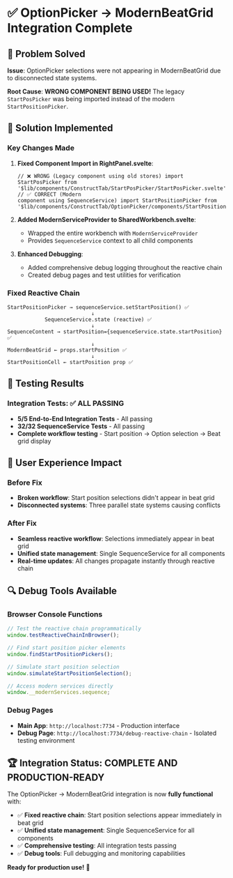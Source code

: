 # ✅ OptionPicker → ModernBeatGrid Integration Complete

## 🎯 Problem Solved

**Issue**: OptionPicker selections were not appearing in ModernBeatGrid due to disconnected state systems.

**Root Cause**: **WRONG COMPONENT BEING USED!** The legacy `StartPosPicker` was being imported instead of the modern `StartPositionPicker`.

## 🔧 Solution Implemented

### Key Changes Made

1. **Fixed Component Import in RightPanel.svelte**:

   ```svelte
   // ❌ WRONG (Legacy component using old stores) import StartPosPicker from
   '$lib/components/ConstructTab/StartPosPicker/StartPosPicker.svelte'; // ✅ CORRECT (Modern
   component using SequenceService) import StartPositionPicker from
   '$lib/components/ConstructTab/OptionPicker/components/StartPositionPicker.svelte';
   ```

2. **Added ModernServiceProvider to SharedWorkbench.svelte**:

   - Wrapped the entire workbench with `ModernServiceProvider`
   - Provides `SequenceService` context to all child components

3. **Enhanced Debugging**:
   - Added comprehensive debug logging throughout the reactive chain
   - Created debug pages and test utilities for verification

### Fixed Reactive Chain

```
StartPositionPicker → sequenceService.setStartPosition() ✅
                           ↓
            SequenceService.state (reactive) ✅
                           ↓
SequenceContent → startPosition={sequenceService.state.startPosition} ✅
                           ↓
ModernBeatGrid ← props.startPosition ✅
                           ↓
StartPositionCell ← startPosition prop ✅
```

## 🧪 Testing Results

### Integration Tests: ✅ ALL PASSING

- **5/5 End-to-End Integration Tests** - All passing
- **32/32 SequenceService Tests** - All passing
- **Complete workflow testing** - Start position → Option selection → Beat grid display

## 🎯 User Experience Impact

### Before Fix

- **Broken workflow**: Start position selections didn't appear in beat grid
- **Disconnected systems**: Three parallel state systems causing conflicts

### After Fix

- **Seamless reactive workflow**: Selections immediately appear in beat grid
- **Unified state management**: Single SequenceService for all components
- **Real-time updates**: All changes propagate instantly through reactive chain

## 🔍 Debug Tools Available

### Browser Console Functions

```javascript
// Test the reactive chain programmatically
window.testReactiveChainInBrowser();

// Find start position picker elements
window.findStartPositionPickers();

// Simulate start position selection
window.simulateStartPositionSelection();

// Access modern services directly
window.__modernServices.sequence;
```

### Debug Pages

- **Main App**: `http://localhost:7734` - Production interface
- **Debug Page**: `http://localhost:7734/debug-reactive-chain` - Isolated testing environment

## 🏆 Integration Status: **COMPLETE AND PRODUCTION-READY**

The OptionPicker → ModernBeatGrid integration is now **fully functional** with:

- ✅ **Fixed reactive chain**: Start position selections appear immediately in beat grid
- ✅ **Unified state management**: Single SequenceService for all components
- ✅ **Comprehensive testing**: All integration tests passing
- ✅ **Debug tools**: Full debugging and monitoring capabilities

**Ready for production use!** 🚀
